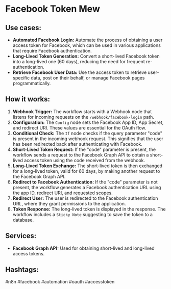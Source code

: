 # Facebook Token Mew

## Use cases:

- **Automated Facebook Login:** Automate the process of obtaining a user access token for Facebook, which can be used in various applications that require Facebook authentication.
- **Long-Lived Token Generation:** Convert a short-lived Facebook token into a long-lived one (60 days), reducing the need for frequent re-authentication.
- **Retrieve Facebook User Data:** Use the access token to retrieve user-specific data, post on their behalf, or manage Facebook pages programmatically.

## How it works:

1.  **Webhook Trigger:** The workflow starts with a Webhook node that listens for incoming requests on the `/webhook/facebook-login` path.
2.  **Configuration:** The `Config` node sets the Facebook App ID, App Secret, and redirect URI. These values are essential for the OAuth flow.
3.  **Conditional Check:** The `If` node checks if the query parameter "code" is present in the incoming webhook request. This signifies that the user has been redirected back after authenticating with Facebook.
4.  **Short-Lived Token Request:** If the "code" parameter is present, the workflow sends a request to the Facebook Graph API to obtain a short-lived access token using the code received from the webhook.
5.  **Long-Lived Token Exchange:** The short-lived token is then exchanged for a long-lived token, valid for 60 days, by making another request to the Facebook Graph API.
6.  **Redirect to Facebook Authentication:** If the "code" parameter is not present, the workflow generates a Facebook authentication URL using the app ID, redirect URI, and requested scopes.
7.  **Redirect User:** The user is redirected to the Facebook authentication URL, where they grant permissions to the application.
8.  **Token Response:** The long-lived token is displayed in the response. The workflow includes a `Sticky Note` suggesting to save the token to a database.

## Services:

-   **Facebook Graph API:** Used for obtaining short-lived and long-lived access tokens.

## Hashtags:

#n8n #facebook #automation #oauth #accesstoken

